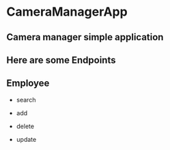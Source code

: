# CameraManagerApp

## Camera manager simple application

## Here are some Endpoints

## Employee

- search

- add

- delete

- update

